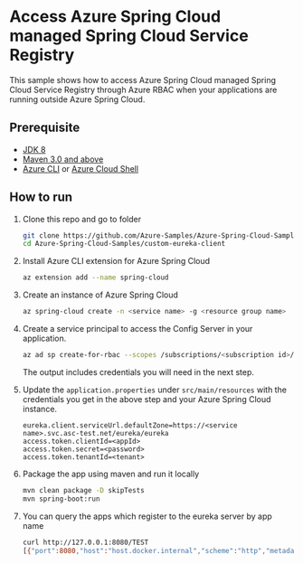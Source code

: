# Access Azure Spring Cloud managed Spring Cloud Service Registry

This sample shows how to access Azure Spring Cloud managed Spring Cloud Service Registry through Azure RBAC when your applications are running outside Azure Spring Cloud.

## Prerequisite

* [JDK 8](https://docs.microsoft.com/en-us/azure/java/jdk/java-jdk-install)
* [Maven 3.0 and above](http://maven.apache.org/install.html)
* [Azure CLI](https://docs.microsoft.com/en-us/cli/azure/install-azure-cli?view=azure-cli-latest) or [Azure Cloud Shell](https://docs.microsoft.com/en-us/azure/cloud-shell/overview)

## How to run

1. Clone this repo and go to folder

    ```bash
    git clone https://github.com/Azure-Samples/Azure-Spring-Cloud-Samples
    cd Azure-Spring-Cloud-Samples/custom-eureka-client
    ```

1. Install Azure CLI extension for Azure Spring Cloud

    ```bash
    az extension add --name spring-cloud
    ```

1. Create an instance of Azure Spring Cloud

    ```bash
    az spring-cloud create -n <service name> -g <resource group name>
    ```

1. Create a service principal to access the Config Server in your application.
    ```bash
    az ad sp create-for-rbac --scopes /subscriptions/<subscription id>/resourceGroups/<resource group name>/providers/Microsoft.AppPlatform/Spring/<service name> --role "Azure Spring Cloud Service Registry Contributor"
    ```
   The output includes credentials you will need in the next step.
   
1. Update the `application.properties` under `src/main/resources` with the credentials you get in the above step and your Azure Spring Cloud instance.
    ```properties
    eureka.client.serviceUrl.defaultZone=https://<service name>.svc.asc-test.net/eureka/eureka
    access.token.clientId=<appId>
    access.token.secret=<password>
    access.token.tenantId=<tenant>
    ```

1. Package the app using maven and run it locally
    ```bash
    mvn clean package -D skipTests
    mvn spring-boot:run
    ```
   
1. You can query the apps which register to the eureka server by app name
    ```bash
   curl http://127.0.0.1:8080/TEST
   [{"port":8080,"host":"host.docker.internal","scheme":"http","metadata":{"management.port":"8080"},"secure":false,"instanceId":"host.docker.internal:test","serviceId":"TEST","instanceInfo":{"instanceId":"host.docker.internal:test","app":"TEST","appGroupName":null,"ipAddr":"x.x.x.x","sid":"na","homePageUrl":"http://host.docker.internal:8080/","statusPageUrl":"http://host.docker.internal:8080/actuator/info","healthCheckUrl":"http://host.docker.internal:8080/actuator/health","secureHealthCheckUrl":null,"vipAddress":"test","secureVipAddress":"test","countryId":1,"dataCenterInfo":{"@class":"com.netflix.appinfo.InstanceInfo$DefaultDataCenterInfo","name":"MyOwn"},"hostName":"host.docker.internal","status":"UP","overriddenStatus":"UNKNOWN","leaseInfo":{"renewalIntervalInSecs":30,"durationInSecs":90,"registrationTimestamp":xxxxxxx,"lastRenewalTimestamp":xxxxxxxx,"evictionTimestamp":0,"serviceUpTimestamp":xxxxxxxx},"isCoordinatingDiscoveryServer":false,"metadata":{"management.port":"8080"},"lastUpdatedTimestamp":xxxxxxxx,"lastDirtyTimestamp":xxxxxxxx,"actionType":"ADDED","asgName":null},"uri":"http://host.docker.internal:8080"}]%
    ```